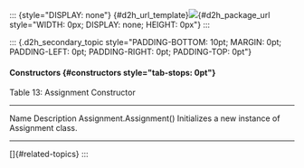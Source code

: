 ::: {style="DISPLAY: none"}
[](ms-xhelp:///?Id=d2h_url_template){#d2h_url_template}![](!package_url!){#d2h_package_url style="WIDTH: 0px; DISPLAY: none; HEIGHT: 0px"}
:::

::: {.d2h_secondary_topic style="PADDING-BOTTOM: 10pt; MARGIN: 0pt; PADDING-LEFT: 0pt; PADDING-RIGHT: 0pt; PADDING-TOP: 0pt"}
#### Constructors {#constructors style="tab-stops: 0pt"}

Table 13: Assignment Constructor

  ------------------------- -------------------------------------------------
  Name                      Description
  Assignment.Assignment()   Initializes a new instance of Assignment class.
  ------------------------- -------------------------------------------------

[]{#related-topics}
:::
